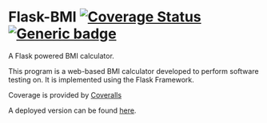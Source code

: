 # Flask-BMI [![Coverage Status](https://coveralls.io/repos/github/wyattshanahan/Flask-BMI/badge.svg)](https://coveralls.io/github/wyattshanahan/Flask-BMI)  [![Generic badge](https://img.shields.io/badge/Built_with-Flask-<COLOR>.svg)](https://shields.io/)
A Flask powered BMI calculator.

This program is a web-based BMI calculator developed to perform software testing on. It is implemented using the Flask Framework.

Coverage is provided by [Coveralls](https://coveralls.io/)

A deployed version can be found [here](https://wls219.pythonanywhere.com/).
